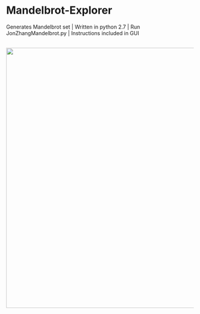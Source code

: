 # Mandelbrot-Explorer
Generates Mandelbrot set  | Written in python 2.7    | Run JonZhangMandelbrot.py   |   Instructions included in GUI 

<br>
<image height = "700" src="https://github.com/zhangj150/Mandelbrot-Explorer/blob/master/Screen%20Shot%202016-10-20%20at%2012.56.19%20AM.png" />
<br>
